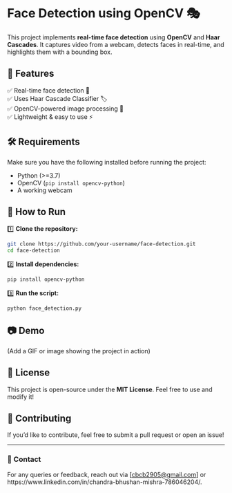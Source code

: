 # Face Detection using OpenCV 🎭

This project implements **real-time face detection** using **OpenCV** and **Haar Cascades**. It captures video from a webcam, detects faces in real-time, and highlights them with a bounding box.

## 📌 Features

✅ Real-time face detection 📸\
✅ Uses Haar Cascade Classifier 🏷\
✅ OpenCV-powered image processing 🎨\
✅ Lightweight & easy to use ⚡

## 🛠 Requirements

Make sure you have the following installed before running the project:

- Python (>=3.7)
- OpenCV (`pip install opencv-python`)
- A working webcam

## 🚀 How to Run

1️⃣ **Clone the repository:**

```sh
git clone https://github.com/your-username/face-detection.git
cd face-detection
```

2️⃣ **Install dependencies:**

```sh
pip install opencv-python
```

3️⃣ **Run the script:**

```sh
python face_detection.py
```

## 📷 Demo

(Add a GIF or image showing the project in action)

## 📝 License

This project is open-source under the **MIT License**. Feel free to use and modify it!

## 🤝 Contributing

If you’d like to contribute, feel free to submit a pull request or open an issue!

---

### 📩 Contact

For any queries or feedback, reach out via [[cbcb2905@gmail.com](mailto\:cbcb2905@gmail.com)] or https\://www\.linkedin.com/in/chandra-bhushan-mishra-786046204/.

